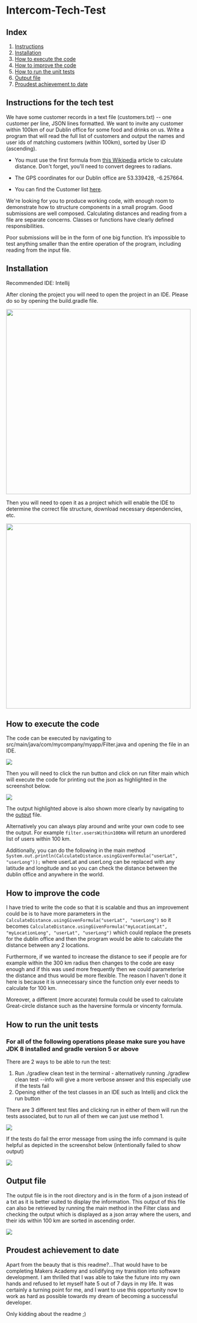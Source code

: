 # Intercom-Tech-Test

## Index

1. [Instructions](#instructions-for-the-tech-test)
2. [Installation](#installation)
3. [How to execute the code](#how-to-execute-the-code)
4. [How to improve the code](#how-to-improve-the-code)
5. [How to run the unit tests](#how-to-run-the-unit-tests)
6. [Output file](#output-file)
7. [Proudest achievement to date](#proudest-achievement-to-date)

## Instructions for the tech test

We have some customer records in a text file (customers.txt) -- one customer per line, JSON lines formatted. We want to invite any customer within 100km of our Dublin office for some food and drinks on us. 
Write a program that will read the full list of customers and output the names and user ids of matching customers (within 100km), sorted by User ID (ascending).

* You must use the first formula from [this Wikipedia][1] article to calculate distance. Don't forget, you'll need to convert degrees to radians.

* The GPS coordinates for our Dublin office are 53.339428, -6.257664.

* You can find the Customer list [here][2].

We're looking for you to produce working code, with enough room to demonstrate how to structure components in a small program. Good submissions are well composed. Calculating distances and reading from a file are separate concerns. Classes or functions have clearly defined responsibilities. 

Poor submissions will be in the form of one big function. It’s impossible to test anything smaller than the entire operation of the program, including reading from the input file.

## Installation

Recommended IDE: Intellij

After cloning the project you will need to open the project in an IDE. Please do so by opening the build.gradle file.

<img src="screenshots/screenshot6.png" width="500"/>

Then you will need to open it as a project which will enable the IDE to determine the correct file structure, 
download necessary dependencies, etc.

<img src="screenshots/screenshot7.png" width="500"/>

## How to execute the code
The code can be executed by navigating to src/main/java/com/mycompany/myapp/Filter.java and opening the file in an IDE.

![](screenshots/screenshot1.png?raw=true)

Then you will need to click the run button and click on run filter main which will execute the code for printing out the json
as highlighted in the screenshot below.

![](screenshots/screenshot2.png?raw=true)

The output highlighted above is also shown more clearly by navigating to the [output](#output-file) file.

Alternatively you can always play around and write your own code to see the output. For example `filter.usersWithin100Km` will return an unordered list of users within 100 km.

Additionally, you can do the following in the main method `System.out.println(CalculateDistance.usingGivenFormula("userLat", "userLong"));` where userLat and userLong can be replaced with
any latitude and longitude and so you can check the distance between the dublin office and anywhere in the world. 

## How to improve the code
I have tried to write the code so that it is scalable and thus an improvement could be is to have more parameters in the `CalculateDistance.usingGivenFormula("userLat", "userLong")` so it becomes `CalculateDistance.usingGivenFormula("myLocationLat", "myLocationLong", "userLat", "userLong")` which could replace the presets for the dublin office and then the program would be able to calculate the distance between any 2 locations.

Furthermore, if we wanted to increase the distance to see if people are for example within the 300 km radius then changes to the code are easy enough and if this was
used more frequently then we could parameterise the distance and thus would be more flexible. The reason I haven't done it here is because it is unnecessary since the 
function only ever needs to calculate for 100 km. 

Moreover, a different (more accurate) formula could be used to calculate Great-circle distance such as the haversine formula or vincenty formula.  

## How to run the unit tests
### For all of the following operations please make sure you have JDK 8 installed and gradle version 5 or above

There are 2 ways to be able to run the test:
1. Run ./gradlew clean test in the terminal - alternatively running ./gradlew clean test --info will give a more verbose answer and this especially use if the tests fail
2. Opening either of the test classes in an IDE such as Intellij and click the run button

There are 3 different test files and clicking run in either of them will run the tests associated, but to run all of them we can just use method 1.

![](screenshots/screenshot3.png?raw=true)

If the tests do fail the error message from using the info command is quite helpful as depicted in the screenshot below (intentionally failed to show output)

![](screenshots/screenshot5.png?raw=true)

## Output file

The output file is in the root directory and is in the form of a json instead of a txt as it is better suited to display the information.
This output of this file can also be retrieved by running the main method in the Filter class and checking the output which is displayed as a json array
where the users, and their ids within 100 km are sorted in ascending order.

![](screenshots/screenshot4.png?raw=true)

## Proudest achievement to date

Apart from the beauty that is this readme?...That would have to be completing Makers Academy and solidifying my transition into software development.
I am thrilled that I was able to take the future into my own hands and refused to let myself hate 5 out of 7 days in my life.
It was certainly a turning point for me, and I want to use this opportunity now to work as hard as possible towards my dream of 
becoming a successful developer.

Only kidding about the readme ;)

[1]: https://en.wikipedia.org/wiki/Great-circle_distance
[2]: https://s3.amazonaws.com/intercom-take-home-test/customers.txt#